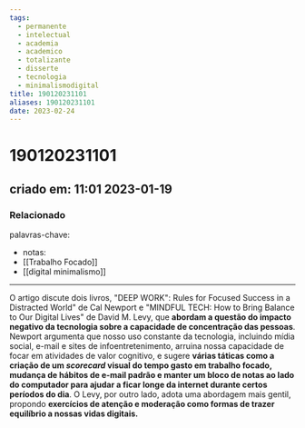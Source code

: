 ```yaml
---
tags:
  - permanente
  - intelectual
  - academia
  - academico
  - totalizante
  - disserte
  - tecnologia
  - minimalismodigital
title: 190120231101
aliases: 190120231101
date: 2023-02-24
---
```


# 190120231101

## criado em: 11:01 2023-01-19

### Relacionado

palavras-chave: 

- notas: 
- [[Trabalho Focado]]
- [[digital minimalismo]]
---

O artigo discute dois livros, "DEEP WORK": Rules for Focused Success in a Distracted World" de Cal Newport e "MINDFUL TECH: How to Bring Balance to Our Digital Lives" de David M. Levy, que **abordam a questão do impacto negativo da tecnologia sobre a capacidade de concentração das pessoas**. Newport argumenta que nosso uso constante da tecnologia, incluindo mídia social, e-mail e sites de infoentretenimento, arruina nossa capacidade de focar em atividades de valor cognitivo, e sugere **várias táticas como a criação de um *scorecard* visual do tempo gasto em trabalho focado, mudança de hábitos de e-mail padrão e manter um bloco de notas ao lado do computador para ajudar a ficar longe da internet durante certos períodos do dia**. O Levy, por outro lado, adota uma abordagem mais gentil, propondo **exercícios de atenção e moderação como formas de trazer equilíbrio a nossas vidas digitais.**
